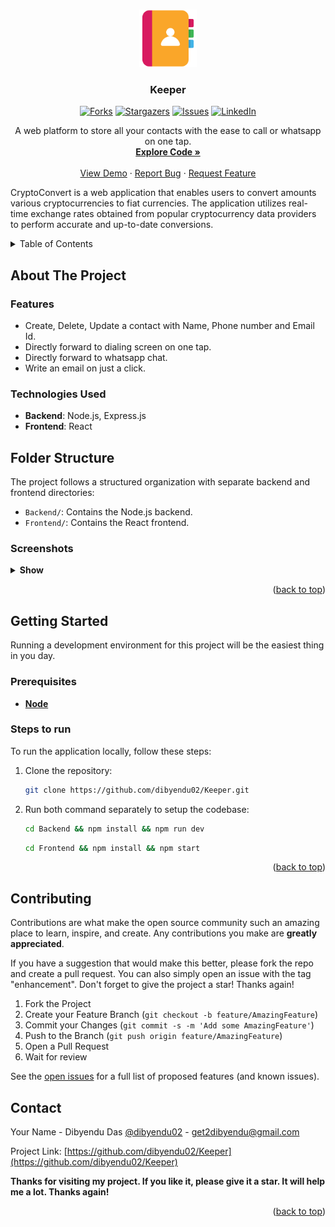 <a name="readme-top"></a>

<!-- PROJECT LOGO -->
<br />
<div align="center">

  <a href="https://github.com/dibyendu02/Keeper">
    <img src="./Frontend/public/contacts.png" alt="Logo" width="92" height="92">
  </a>

<h3 align="center">Keeper</h3>

[![Forks][forks-shield]][forks-url]
[![Stargazers][stars-shield]][stars-url]
[![Issues][issues-shield]][issues-url]
[![LinkedIn][linkedin-shield]][linkedin-url]

<p align="center">
   A web platform to store all your contacts with the ease to call or whatsapp on one tap.
   <br />
   <a href="https://github.com/dibyendu02/keeper"><strong>Explore Code »</strong></a>
   <br />
   <br />
   <a href="https://keeperlive.vercel.app/" target="_blank" rel="noopener noreferrer" >View Demo</a>
   ·
   <a href="https://github.com/dibyendu02/keeper/issues">Report Bug</a>
   ·
   <a href="https://github.com/dibyendu02/keeper/
issues">Request Feature</a>
 </p>
</div>

CryptoConvert is a web application that enables users to convert amounts various cryptocurrencies to fiat currencies. The application utilizes real-time exchange rates obtained from popular cryptocurrency data providers to perform accurate and up-to-date conversions.

<!-- TABLE OF CONTENTS -->
<details>
  <summary>Table of Contents</summary>
  <ol>
    <li>
      <a href="#about-the-project">About The Project</a>
      <ul>
        <li><a href="#features">Feautures</a></li>
      </ul>
      <ul>
        <li><a href="#technologies-i-used">Technologies I Used</a></li>
      </ul>
      <ul>
        <li><a href="#folder-structure">Folder Structure</a></li>
      </ul>
      <ul>
        <li><a href="#screenshots">Screenshots</a></li>
      </ul>
    </li>
    <li>
      <a href="#getting-started">Getting Started</a>
      <ul>
        <li><a href="#prerequisites">Prerequisites</a></li>
        <li><a href="#steps-to-run">Steps to run</a></li>
      </ul>
    </li>
    <li><a href="#contributing">Contributing</a></li>
    <li><a href="#contact">Contact</a></li>
  </ol>
</details>

<!-- ABOUT THE PROJECT -->

## About The Project

### Features

- Create, Delete, Update a contact with Name, Phone number and Email Id.
- Directly forward to dialing screen on one tap.
- Directly forward to whatsapp chat.
- Write an email on just a click.

### Technologies Used

- **Backend**: Node.js, Express.js
- **Frontend**: React

## Folder Structure

The project follows a structured organization with separate backend and frontend directories:

- `Backend/`: Contains the Node.js backend.
- `Frontend/`: Contains the React frontend.

<!-- ### Packages I Used

1. "tailwindcss"
2. "vite"
3. "jest"
4. "nodemon"
5. "supertest"
6. "lucid-react"
7. "shadcn/ui" -->

### Screenshots

<details>
   <summary><strong>Show</strong> </summary>

  <div style="text-align: center;"> <strong><i>Home Page</i></strong></div>

![Mobile View](screenshots/keeper1.png "Home Page")

  <div style="text-align: center;"> <strong><i>Contact Page</i></strong></div>

![Desktop View](screenshots/keeper2.png "Contact Page")

</details>

<p align="right">(<a href="#readme-top">back to top</a>)</p>

<!-- GETTING STARTED -->

## Getting Started

Running a development environment for this project will be the easiest thing in you day.

### Prerequisites

- [**Node**](https://nodejs.org/en/)

### Steps to run

To run the application locally, follow these steps:

1. Clone the repository:

   ```bash
   git clone https://github.com/dibyendu02/Keeper.git
   ```

2. Run both command separately to setup the codebase:

   ```bash
   cd Backend && npm install && npm run dev
   ```

   ```bash
   cd Frontend && npm install && npm start
   ```

<!-- - or Use Docker Compose

  ```bash
  docker compose up
  ```

- or Run the following command to start using `concurrently`

  ```zsh
  chmod +x quickStart.sh
  /.quickStart.sh
  ```

<br />

> If any issue occured ... -->

<p align="right">(<a href="#readme-top">back to top</a>)</p>

<!-- CONTRIBUTING -->

## Contributing

Contributions are what make the open source community such an amazing place to learn, inspire, and create. Any contributions you make are **greatly appreciated**.

If you have a suggestion that would make this better, please fork the repo and create a pull request. You can also simply open an issue with the tag "enhancement".
Don't forget to give the project a star! Thanks again!

1. Fork the Project
2. Create your Feature Branch (`git checkout -b feature/AmazingFeature`)
3. Commit your Changes (`git commit -s -m 'Add some AmazingFeature'`)
4. Push to the Branch (`git push origin feature/AmazingFeature`)
5. Open a Pull Request
6. Wait for review

See the [open issues](https://github.com/dibyendu02/Keeper/issues) for a full list of proposed features (and known issues).

<!-- CONTACT -->

## Contact

Your Name - Dibyendu Das [@dibyendu02](https://twitter.com/dasdibyenduu) - [get2dibyendu@gmail.com](mailto:get2dibyendu@gmail.com)

Project Link: [https://github.com/dibyendu02/Keeper](https://github.com/dibyendu02/Keeper)

**Thanks for visiting my project. If you like it, please give it a star. It will help me a lot. Thanks again!**

<p align="right">(<a href="#readme-top">back to top</a>)</p>

<!-- MARKDOWN LINKS & IMAGES -->
<!-- https://www.markdownguide.org/basic-syntax/#reference-style-links -->

[forks-shield]: https://img.shields.io/github/forks/dibyendu02/Keeper?style=for-the-badge
[forks-url]: https://github.com/dibyendu02/Keeper/fork
[stars-shield]: https://img.shields.io/github/stars/dibyendu02/Keeper?style=for-the-badge
[stars-url]: https://github.com/dibyendu02/Keeper/stargazers
[issues-shield]: https://img.shields.io/github/issues/dibyendu02/Keeper?style=for-the-badge
[issues-url]: https://github.com/dibyendu02/Keeper/issues
[linkedin-shield]: https://img.shields.io/badge/-LinkedIn-black.svg?style=for-the-badge&logo=linkedin&colorB=555
[linkedin-url]: https://linkedin.com/in/dibyendu02
[React.dev]: https://img.shields.io/badge/React-2496ed?style=for-the-badge&logo=react&logoColor=white
[React-url]: https://www.docker.com/
[Express.com]: https://img.shields.io/badge/Express-2496ed?style=for-the-badge&logo=express&logoColor=white
[Express-url]: https://www.docker.com/
[Node.com]: https://img.shields.io/badge/Nodejs-2496ed?style=for-the-badge&logo=nodejs&logoColor=white
[Node-url]: https://www.docker.com/